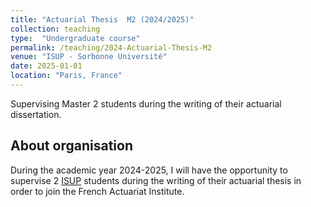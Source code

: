 ```yaml
---
title: "Actuarial Thesis  M2 (2024/2025)"
collection: teaching
type:  "Undergraduate course"
permalink: /teaching/2024-Actuarial-Thesis-M2
venue: "ISUP - Sorbonne Université"
date: 2025-01-01
location: "Paris, France"
---
```


Supervising Master 2 students during the writing of their actuarial dissertation.


## About organisation


During the academic year 2024-2025, I will have the opportunity to supervise 2 [ISUP](https://isup.sorbonne-universite.fr/) students during the writing of their actuarial thesis in order to join the French Actuariat Institute.







  
  
